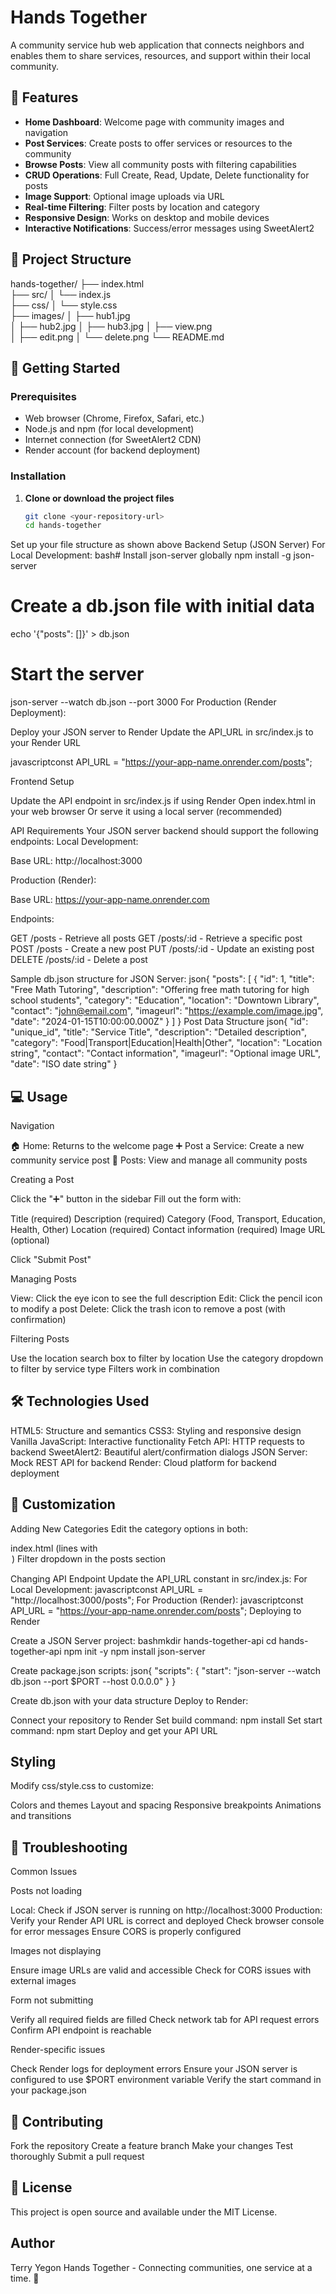 # Hands Together

A community service hub web application that connects neighbors and enables them to share services, resources, and support within their local community.

## 🌟 Features

- **Home Dashboard**: Welcome page with community images and navigation
- **Post Services**: Create posts to offer services or resources to the community
- **Browse Posts**: View all community posts with filtering capabilities
- **CRUD Operations**: Full Create, Read, Update, Delete functionality for posts
- **Image Support**: Optional image uploads via URL
- **Real-time Filtering**: Filter posts by location and category
- **Responsive Design**: Works on desktop and mobile devices
- **Interactive Notifications**: Success/error messages using SweetAlert2

## 📂 Project Structure
hands-together/
├── index.html              
├── src/
│   └── index.js            
├── css/
│   └── style.css           
├── images/
│   ├── hub1.jpg           
│   ├── hub2.jpg
│   ├── hub3.jpg
│   ├── view.png           
│   ├── edit.png
│   └── delete.png
└── README.md              

## 🚀 Getting Started

### Prerequisites

- Web browser (Chrome, Firefox, Safari, etc.)
- Node.js and npm (for local development)
- Internet connection (for SweetAlert2 CDN)
- Render account (for backend deployment)

### Installation

1. **Clone or download the project files**
   ```bash
   git clone <your-repository-url>
   cd hands-together

Set up your file structure as shown above
Backend Setup (JSON Server)
For Local Development:
bash# Install json-server globally
npm install -g json-server

# Create a db.json file with initial data
echo '{"posts": []}' > db.json

# Start the server
json-server --watch db.json --port 3000
For Production (Render Deployment):

Deploy your JSON server to Render
Update the API_URL in src/index.js to your Render URL

javascriptconst API_URL = "https://your-app-name.onrender.com/posts";

Frontend Setup

Update the API endpoint in src/index.js if using Render
Open index.html in your web browser
Or serve it using a local server (recommended)



API Requirements
Your JSON server backend should support the following endpoints:
Local Development:

Base URL: http://localhost:3000

Production (Render):

Base URL: https://your-app-name.onrender.com

Endpoints:

GET /posts - Retrieve all posts
GET /posts/:id - Retrieve a specific post
POST /posts - Create a new post
PUT /posts/:id - Update an existing post
DELETE /posts/:id - Delete a post

Sample db.json structure for JSON Server:
json{
  "posts": [
    {
      "id": 1,
      "title": "Free Math Tutoring",
      "description": "Offering free math tutoring for high school students",
      "category": "Education",
      "location": "Downtown Library",
      "contact": "john@email.com",
      "imageurl": "https://example.com/image.jpg",
      "date": "2024-01-15T10:00:00.000Z"
    }
  ]
}
Post Data Structure
json{
  "id": "unique_id",
  "title": "Service Title",
  "description": "Detailed description",
  "category": "Food|Transport|Education|Health|Other",
  "location": "Location string",
  "contact": "Contact information",
  "imageurl": "Optional image URL",
  "date": "ISO date string"
}
## 💻 Usage
Navigation

🏠 Home: Returns to the welcome page
➕ Post a Service: Create a new community service post
📄 Posts: View and manage all community posts

Creating a Post

Click the "➕" button in the sidebar
Fill out the form with:

Title (required)
Description (required)
Category (Food, Transport, Education, Health, Other)
Location (required)
Contact information (required)
Image URL (optional)


Click "Submit Post"

Managing Posts

View: Click the eye icon to see the full description
Edit: Click the pencil icon to modify a post
Delete: Click the trash icon to remove a post (with confirmation)

Filtering Posts

Use the location search box to filter by location
Use the category dropdown to filter by service type
Filters work in combination

## 🛠️ Technologies Used

HTML5: Structure and semantics
CSS3: Styling and responsive design
Vanilla JavaScript: Interactive functionality
Fetch API: HTTP requests to backend
SweetAlert2: Beautiful alert/confirmation dialogs
JSON Server: Mock REST API for backend
Render: Cloud platform for backend deployment

## 🎨 Customization
Adding New Categories
Edit the category options in both:

index.html (lines with <option value="Category">)
Filter dropdown in the posts section

Changing API Endpoint
Update the API_URL constant in src/index.js:
For Local Development:
javascriptconst API_URL = "http://localhost:3000/posts";
For Production (Render):
javascriptconst API_URL = "https://your-app-name.onrender.com/posts";
Deploying to Render

Create a JSON Server project:
bashmkdir hands-together-api
cd hands-together-api
npm init -y
npm install json-server

Create package.json scripts:
json{
  "scripts": {
    "start": "json-server --watch db.json --port $PORT --host 0.0.0.0"
  }
}

Create db.json with your data structure
Deploy to Render:

Connect your repository to Render
Set build command: npm install
Set start command: npm start
Deploy and get your API URL



## Styling
Modify css/style.css to customize:

Colors and themes
Layout and spacing
Responsive breakpoints
Animations and transitions

## 🔧 Troubleshooting
Common Issues

Posts not loading

Local: Check if JSON server is running on http://localhost:3000
Production: Verify your Render API URL is correct and deployed
Check browser console for error messages
Ensure CORS is properly configured


Images not displaying

Ensure image URLs are valid and accessible
Check for CORS issues with external images


Form not submitting

Verify all required fields are filled
Check network tab for API request errors
Confirm API endpoint is reachable


Render-specific issues

Check Render logs for deployment errors
Ensure your JSON server is configured to use $PORT environment variable
Verify the start command in your package.json



## 🤝 Contributing

Fork the repository
Create a feature branch
Make your changes
Test thoroughly
Submit a pull request

## 📄 License
This project is open source and available under the MIT License.

## Author
Terry Yegon
Hands Together - Connecting communities, one service at a time. 🌟


